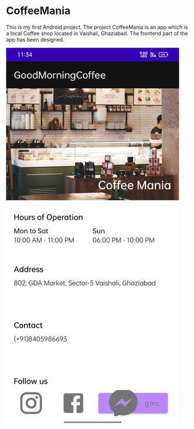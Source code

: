 # CoffeeMania
This is my first Android project. 
The project CoffeeMania is an app which is a local Coffee shop located in Vaishali, Ghaziabad. 
The frontend part of the app has been designed.

![Coffeemania](https://github.com/Utkarsh299-tech/CoffeeMania/blob/master/app/src/main/res/drawable/coffeemania.jpeg)

